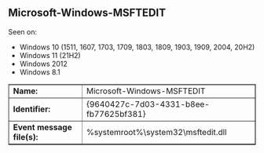 ## Microsoft-Windows-MSFTEDIT

Seen on:
* Windows 10 (1511, 1607, 1703, 1709, 1803, 1809, 1903, 1909, 2004, 20H2)
* Windows 11 (21H2)
* Windows 2012
* Windows 8.1

<table border="1" class="docutils">
  <tbody>
    <tr>
      <td><b>Name:</b></td>
      <td>Microsoft-Windows-MSFTEDIT</td>
    </tr>
    <tr>
      <td><b>Identifier:</b></td>
      <td>{9640427c-7d03-4331-b8ee-fb77625bf381}</td>
    </tr>
    <tr>
      <td><b>Event message file(s):</b></td>
      <td>%systemroot%\system32\msftedit.dll</td>
    </tr>
  </tbody>
</table>

&nbsp;

